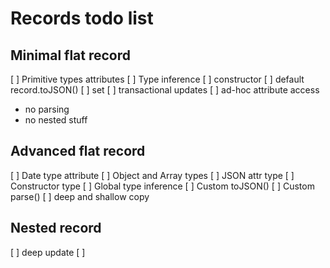 # Records todo list

## Minimal flat record
[ ] Primitive types attributes
[ ] Type inference
[ ] constructor
[ ] default record.toJSON()
[ ] set
[ ] transactional updates
[ ] ad-hoc attribute access

- no parsing
- no nested stuff

## Advanced flat record
[ ] Date type attribute
[ ] Object and Array types
[ ] JSON attr type
[ ] Constructor type
[ ] Global type inference
[ ] Custom toJSON()
[ ] Custom parse()
[ ] deep and shallow copy

## Nested record
[ ] deep update
[ ]